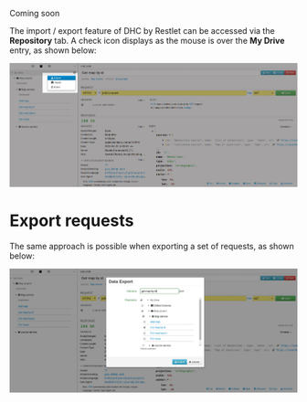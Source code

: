 Coming soon


The import / export feature of DHC by Restlet can be accessed via the **Repository** tab. A check icon displays as the mouse is over the **My Drive** entry, as shown below:

![Select export](images/25-select-export.jpg "Select export")

# Export requests

The same approach is possible when exporting a set of requests, as shown below:

![Data export](images/27-data-export.jpg "Data export")

